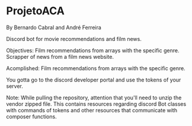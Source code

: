 # ProjetoACA
By Bernardo Cabral and André Ferreira

Discord bot for movie recommendations and film news.

Objectives: 
Film recommendations from arrays with the specific genre.
Scrapper of news from a film news website.

Acomplished:
Film recommendations from arrays with the specific genre.

You gotta go to the discord developer portal and use the tokens of your server.

Note: While pulling the repository, attention that you'll need to unzip the vendor zipped file. This contains resources regarding discord Bot classes with commands of tokens and other resources that communicate with composer functions.
